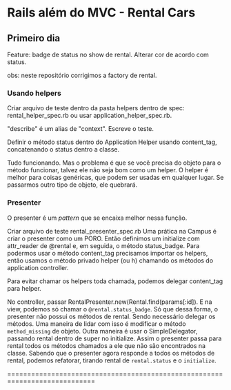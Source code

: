 # Rails além do MVC - Rental Cars
## Primeiro dia

Feature:
badge de status no show de rental. Alterar cor de acordo com status.

obs: neste repositório corrigimos a factory de rental.

### Usando helpers

Criar arquivo de teste dentro da pasta helpers dentro de spec: rental_helper_spec.rb ou usar
application_helper_spec.rb.

"describe" é um alias de "context".
Escreve o teste.

Definir o método status dentro do Application Helper usando content_tag,
concatenando o status dentro a classe.

Tudo funcionando. Mas o problema é que se você precisa do objeto para o método
funcionar, talvez ele não seja bom como um helper. O helper é melhor para coisas
genéricas, que podem ser usadas em qualquer lugar. Se passarmos outro tipo de
objeto, ele quebrará.

### Presenter
O presenter é um *pattern* que se encaixa melhor nessa função.

Criar arquivo de teste rental_presenter_spec.rb
Uma prática na Campus é criar o presenter como um PORO. Então definimos um
initialize com attr_reader de @rental e, em seguida, o método status_badge. Para
podermos usar o método content_tag precisamos importar os helpers, então usamos
o método privado helper (ou h) chamando os métodos do application controller. 

Para evitar chamar os helpers toda chamada, podemos delegar content_tag para helper.

No controller, passar RentalPresenter.new(Rental.find(params[:id]). E na view,
podemos só chamar o `@rental.status_badge`.
Só que dessa forma, o presenter não possui os métodos de rental. Sendo
necessário delegar os métodos. Uma maneira de lidar com isso é modificar o
método `method_missing` de objeto.
Outra maneira é usar o SimpleDelegator, passando rental dentro de super no
initialize. Assim o presenter passa para rental todos os métodos chamados a ele
que não são encontrados na classe. Sabendo que o presenter agora responde a
todos os métodos de rental, podemos refatorar, tirando rental de `rental.status`
e o `initialize`.

============================================================================


